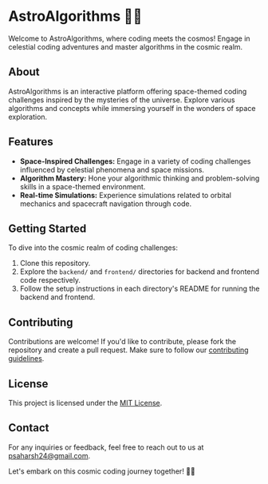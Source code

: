 # AstroAlgorithms 🚀🌌

Welcome to AstroAlgorithms, where coding meets the cosmos! Engage in celestial coding adventures and master algorithms in the cosmic realm.

## About

AstroAlgorithms is an interactive platform offering space-themed coding challenges inspired by the mysteries of the universe. Explore various algorithms and concepts while immersing yourself in the wonders of space exploration.

## Features

- **Space-Inspired Challenges:** Engage in a variety of coding challenges influenced by celestial phenomena and space missions.
- **Algorithm Mastery:** Hone your algorithmic thinking and problem-solving skills in a space-themed environment.
- **Real-time Simulations:** Experience simulations related to orbital mechanics and spacecraft navigation through code.

## Getting Started

To dive into the cosmic realm of coding challenges:
1. Clone this repository.
2. Explore the `backend/` and `frontend/` directories for backend and frontend code respectively.
3. Follow the setup instructions in each directory's README for running the backend and frontend.

## Contributing

Contributions are welcome! If you'd like to contribute, please fork the repository and create a pull request. Make sure to follow our [contributing guidelines](CONTRIBUTING.md).

## License

This project is licensed under the [MIT License](LICENSE).

## Contact

For any inquiries or feedback, feel free to reach out to us at [psaharsh24@gmail.com](mailto:psaharsh24@gmail.com).

Let's embark on this cosmic coding journey together! 🌌✨
